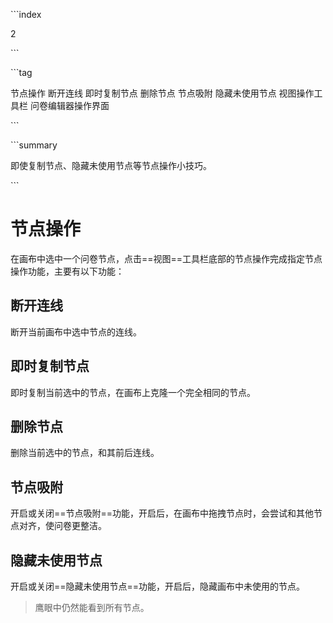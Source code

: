 \```index

2

\```

\```tag

节点操作 断开连线 即时复制节点 删除节点 节点吸附 隐藏未使用节点 视图操作工具栏 问卷编辑器操作界面

\```

\```summary

即使复制节点、隐藏未使用节点等节点操作小技巧。

\```

# 节点操作

在画布中选中一个问卷节点，点击==视图==工具栏底部的节点操作完成指定节点操作功能，主要有以下功能：

## 断开连线

断开当前画布中选中节点的连线。

## 即时复制节点

即时复制当前选中的节点，在画布上克隆一个完全相同的节点。

## 删除节点

删除当前选中的节点，和其前后连线。

## 节点吸附

开启或关闭==节点吸附==功能，开启后，在画布中拖拽节点时，会尝试和其他节点对齐，使问卷更整洁。

## 隐藏未使用节点

开启或关闭==隐藏未使用节点==功能，开启后，隐藏画布中未使用的节点。

> 鹰眼中仍然能看到所有节点。
